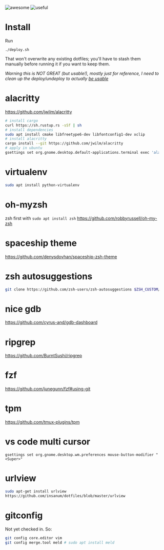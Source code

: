 ![awesome](https://img.shields.io/badge/awesome-yes-ff69b4.svg?style=for-the-badge)  ![useful](https://img.shields.io/badge/useful-nope-blue.svg?style=for-the-badge)

# Install
Run
```
./deploy.sh
```
That won't overwrite any existing dotfiles; you'll have to stash them manually before running it if you want to keep them.

*Warning this is NOT GREAT (but usable!), mostly just for reference, I need to clean up the deploy/undeploy to actually [be usable](https://github.com/ansible/ansible)*
# alacritty
https://github.com/jwilm/alacritty
```bash
# install cargo
curl https://sh.rustup.rs -sSf | sh
# install dependencies
sudo apt install cmake libfreetype6-dev libfontconfig1-dev xclip
# install alacritty
cargo install --git https://github.com/jwilm/alacritty
# apply in ubuntu
gsettings set org.gnome.desktop.default-applications.terminal exec 'alacritty'
```

# virtualenv
```bash
sudo apt install python-virtualenv
```

# oh-myzsh
zsh first with `sudo apt install zsh`
https://github.com/robbyrussell/oh-my-zsh

# spaceship theme
https://github.com/denysdovhan/spaceship-zsh-theme

# zsh autosuggestions
```bash
git clone https://github.com/zsh-users/zsh-autosuggestions $ZSH_CUSTOM/plugins/zsh-autosuggestions
```

# nice gdb
https://github.com/cyrus-and/gdb-dashboard

# ripgrep
https://github.com/BurntSushi/ripgrep

# fzf
https://github.com/junegunn/fzf#using-git

# tpm
https://github.com/tmux-plugins/tpm

# vs code multi cursor
`gsettings set org.gnome.desktop.wm.preferences mouse-button-modifier "<Super>"`

# urlview
```bash
sudo apt-get install urlview
https://github.com/insanum/dotfiles/blob/master/urlview
```

# gitconfig
Not yet checked in. So:
```bash
git config core.editor vim
git config merge.tool meld # sudo apt install meld
```
